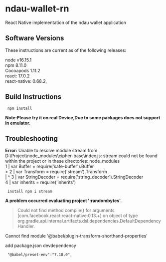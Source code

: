 # ndau-wallet-rn
React Native implementation of the ndau wallet application


<h2>Software Versions</h2>

These instructions are current as of the following releases:

node v16.15.1</br>
npm 8.11.0</br>
Cocoapods 1.11.2</br>
react: 17.0.2</br>
react-native: 0.68.2,
<h2>Build Instructions</h2>

     npm install
 <b>Note:Please try it on real Device,Due to some packages does not support in emulator.</b></br>
 
 <h2>Troubleshooting</h2>
<b>Error:</b> Unable to resolve module stream from D:\Project\node_modules\cipher-base\index.js: stream could not be found within the project or in these directories:
  node_modules</br>
  1 | var Buffer = require('safe-buffer').Buffer</br>
> 2 | var Transform = require('stream').Transform</br>
    |                          ^
  3 | var StringDecoder = require('string_decoder').StringDecoder</br>
  4 | var inherits = require('inherits')
</br>
     
     
     install npm i stream 


<b>A problem occurred evaluating project ':randombytes'.</b>
> Could not find method compile() for arguments [com.facebook.react:react-native:0.13.+] on object of type org.gradle.api.internal.artifacts.dsl.dependencies.DefaultDependencyHandler.

 Cannot find module '@babel/plugin-transform-shorthand-properties'

   add package.json devdependency
   
     "@babel/preset-env":"7.18.0",



